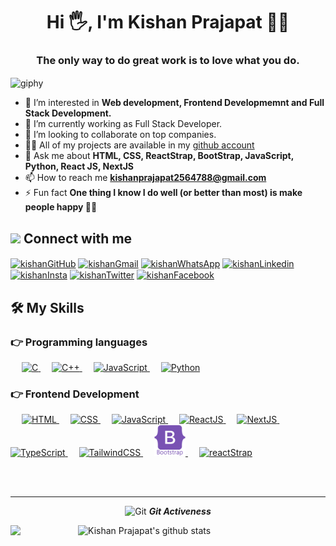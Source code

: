 <h1 align="center">Hi 🖐, I'm Kishan Prajapat 👩‍💻</h1>
<h3 align="center">The only way to do great work is to love what you do.</h3>



<img align="center" src="https://media0.giphy.com/media/jdPMeyv9rn0hZHh8n9/giphy.gif?cid=ecf05e479lmlskek0evjv9b60r56e1b6rx0d334yicz751ri&rid=giphy.gif&ct=s" width="220" alt="giphy">

 - 👀 I’m interested in **Web development, Frontend Developmemnt and Full Stack Development.**<br>
 - 🌱 I’m currently working as Full Stack Developer.<br>
 - 💞️ I’m looking to collaborate on top companies. <br>
 - 👨‍💻 All of my projects are available in my [github account](https://github.com/kishanprajapat2564788?tab=repositories)
 - 💬 Ask me about **HTML, CSS, ReactStrap, BootStrap, JavaScript, Python, React JS, NextJS**
 - 📫 How to reach me **kishanprajapat2564788@gmail.com**
 - ⚡ Fun fact **One thing I know I do well (or better than most) is make people happy 🙂🙂**

## <img src="https://media.giphy.com/media/iY8CRBdQXODJSCERIr/giphy.gif" width="30px"> Connect with me
<p align="left">
 <a href="https://github.com/kishanprajapat2564788" target="_blank"><img align="center" src="https://img.icons8.com/nolan/128/github.png" alt="kishanGitHub" height="60" width="60" /></a>
 <a href="mailto:kishanprajapat2564788@gmail.com" target="_blank"><img align="center" src="https://img.icons8.com/fluency/192/gmail-new.png" alt="kishanGmail" height="60" width="60" /></a>
 <a href="https://wa.me/6376892153" target="_blank"><img align="center" src="https://img.icons8.com/nolan/128/whatsapp.png" alt="kishanWhatsApp" height="60" width="60" /></a>
 <a href="https://linkedin.com/in/kishan-prajapat-828934170" target="_blank"><img align="center" src="https://img.icons8.com/color/192/linkedin.png" alt="kishanLinkedin" height="60" width="60" /></a>
  <a href="https://instagram.com/kisu._.k" target="_blank"><img align="center" src="https://desiprogrammer.com/static/icons/instagram.svg" alt="kishanInsta" height="60" width="60" /></a>
  <a href="https://twitter.com/kishan____titan" target="_blank"><img align="center" src="https://desiprogrammer.com/static/icons/twitter.svg" alt="kishanTwitter" height="60" width="60" /></a>
<a href="https://fb.com/thekishanprajapat" target="_blank"><img align="center" src="https://desiprogrammer.com/static/icons/facebook.svg" alt="kishanFacebook" height="60" width="60" /></a>
</p>





## 🛠️ My Skills

### 👉 Programming languages

<p align="left"> 
 &emsp; 
  <a href="https://www.cprogramming.com/" target="_blank"> 
    <img alt="C" src="https://img.icons8.com/plasticine/200/c.png" height="50" width="50">
  </a>
 &emsp;
  <a href="https://www.w3schools.com/cpp/" target="_blank"> 
    <img alt="C++" src="https://img.icons8.com/color/192/c-plus-plus.png" height="50" width="50">
  </a>
 &emsp;
  <a href="https://developer.mozilla.org/en-US/docs/Web/JavaScript" target="_blank"> 
     <img alt="JavaScript" src="https://img.icons8.com/nolan/192/javascript.png" height="50" width="50">
   </a>
 &emsp;
   <a href="https://www.python.org" target="_blank">
    <img alt="Python" src="https://img.icons8.com/fluency/192/python.png" height="50" width="50">
  </a>
 </p>
 
 
 ### 👉 Frontend Development
<p align="left"> 
  &emsp; 
  <a href="https://www.w3.org/html/" target="_blank"> 
   <img alt="HTML" src="https://img.icons8.com/color/192/html-5--v1.png" height="50" width="50">
  </a>   
  &emsp;
  <a href="https://www.w3schools.com/css/" target="_blank">
    <img alt="CSS" src="https://img.icons8.com/color/192/css3.png" height="50" width="50">
  </a> 
 &emsp;
  <a href="https://developer.mozilla.org/en-US/docs/Web/JavaScript" target="_blank"> 
     <img alt="JavaScript" src="https://img.icons8.com/nolan/192/javascript.png" height="50" width="50">
   </a>
 &emsp;
  <a href="https://reactjs.org/" target="_blank"> 
     <img alt="ReactJS" src="https://img.icons8.com/officel/160/react.png" height="50" width="50">
   </a>
 &emsp;
  <a href="https://nextjs.org/docs/getting-started" target="_blank"> 
     <img alt="NextJS" src="https://www.rlogical.com/wp-content/uploads/2021/08/Rlogical-Blog-Images-thumbnail.png" height="50" width="50">
   </a>
 &emsp;
  <a href="https://www.tutorialspoint.com/typescript/index.htm" target="_blank"> 
     <img alt="TypeScript" src="https://img.icons8.com/color/192/typescript.png" height="50" width="50">
   </a>
 &emsp;
  <a href="https://tailwindcss.com/docs/installation" target="_blank"> 
     <img alt="TailwindCSS" src="https://www.vectorlogo.zone/logos/tailwindcss/tailwindcss-icon.svg" height="50" width="50">
   </a>
 &emsp;
  <a href="https://getbootstrap.com/docs/5.0/getting-started/introduction/" target="_blank"> 
     <img alt="bootstrap5" src="https://raw.githubusercontent.com/devicons/devicon/master/icons/bootstrap/bootstrap-plain-wordmark.svg" height="50" width="50">
   </a>
 &emsp;
  <a href="https://reactstrap.github.io/?path=/story/home-installation--page" target="_blank"> 
     <img alt="reactStrap" src="https://reactstrap.github.io/logo.svg" >
   </a>
</p>
<br><br>

<hr>
  <p align="center">
 <img src="https://media.giphy.com/media/W5eoZHPpUx9sapR0eu/giphy.gif" width="30px" alt="Git"/>&nbsp;<i><b>Git Activeness</b></i></p>
<p><a href="https://github.com/kishanprajapat2564788/github-readme-stats">
  <img align="left" src="https://github-readme-stats.vercel.app/api/top-langs/?username=kishanprajapat2564788&layout=compact&theme=tokyonight" />
</a> <a href="https://github.com/kishanprajapat2564788/github-readme-stats">
  <img align="right" src="https://github-readme-stats.vercel.app/api?username=kishanprajapat2564788&show_icons=true&theme=tokyonight&line_height=27" alt="Kishan Prajapat's github stats" width="396"/>
</a></p>




